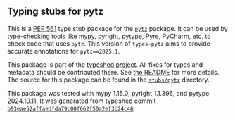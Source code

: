## Typing stubs for pytz

This is a [PEP 561](https://peps.python.org/pep-0561/)
type stub package for the [`pytz`](https://github.com/stub42/pytz) package.
It can be used by type-checking tools like
[mypy](https://github.com/python/mypy/),
[pyright](https://github.com/microsoft/pyright),
[pytype](https://github.com/google/pytype/),
[Pyre](https://pyre-check.org/),
PyCharm, etc. to check code that uses `pytz`. This version of
`types-pytz` aims to provide accurate annotations for
`pytz==2025.1`.

This package is part of the [typeshed project](https://github.com/python/typeshed).
All fixes for types and metadata should be contributed there.
See [the README](https://github.com/python/typeshed/blob/main/README.md)
for more details. The source for this package can be found in the
[`stubs/pytz`](https://github.com/python/typeshed/tree/main/stubs/pytz)
directory.

This package was tested with
mypy 1.15.0,
pyright 1.1.396,
and pytype 2024.10.11.
It was generated from typeshed commit
[`b93eae52affaedfda79c00f662f50a2ef3b24c46`](https://github.com/python/typeshed/commit/b93eae52affaedfda79c00f662f50a2ef3b24c46).